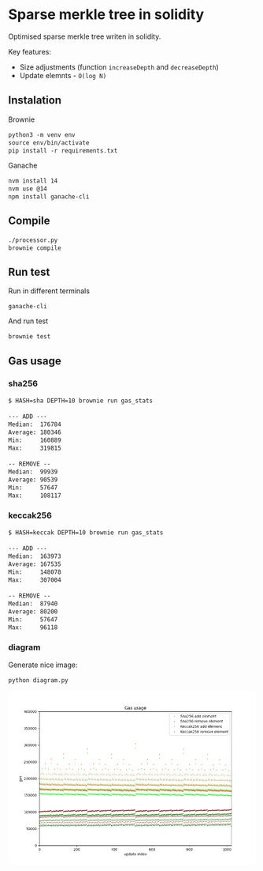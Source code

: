 # Sparse merkle tree in solidity

Optimised sparse merkle tree writen in solidity.

Key features:
- Size adjustments (function `increaseDepth` and `decreaseDepth`)
- Update elemnts - `O(log N)`

## Instalation

Brownie

```
python3 -m venv env
source env/bin/activate
pip install -r requirements.txt
```

Ganache

```
nvm install 14
nvm use @14
npm install ganache-cli
```

## Compile

```
./processor.py
brownie compile
```

## Run test

Run in different terminals

```
ganache-cli
```

And run test

```
brownie test
```

## Gas usage

### sha256

```
$ HASH=sha DEPTH=10 brownie run gas_stats

--- ADD ---
Median:  176784
Average: 180346
Min:     160889
Max:     319815

-- REMOVE --
Median:  99939
Average: 90539
Min:     57647
Max:     108117
```

### keccak256

```
$ HASH=keccak DEPTH=10 brownie run gas_stats

--- ADD ---
Median:  163973
Average: 167535
Min:     148078
Max:     307004

-- REMOVE --
Median:  87940
Average: 80200
Min:     57647
Max:     96118
```

### diagram

Generate nice image:

```
python diagram.py
```

![Gas usage](./plot.png)
